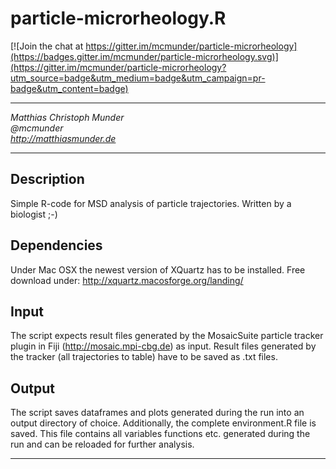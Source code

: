 # particle-microrheology.R

[![Join the chat at https://gitter.im/mcmunder/particle-microrheology](https://badges.gitter.im/mcmunder/particle-microrheology.svg)](https://gitter.im/mcmunder/particle-microrheology?utm_source=badge&utm_medium=badge&utm_campaign=pr-badge&utm_content=badge)

---

*Matthias Christoph Munder*   
*@mcmunder*        
*http://matthiasmunder.de*   

---

## Description
Simple R-code for MSD analysis of particle trajectories. Written by a biologist ;-)

## Dependencies
Under Mac OSX the newest version of XQuartz has to be installed. Free download under: http://xquartz.macosforge.org/landing/

## Input
The script expects result files generated by the MosaicSuite particle tracker plugin in Fiji (http://mosaic.mpi-cbg.de) as input. Result files generated by the tracker (all trajectories to table) have to be saved as .txt files.

## Output
The script saves dataframes and plots generated during the run into an output directory of choice. Additionally, the complete environment.R file is saved. This file contains all variables functions etc. generated during the run and can be reloaded for further analysis. 

---
